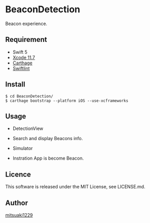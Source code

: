 BeaconDetection
====

Beacon experience.

## Requirement

* Swift 5
* [Xcode 11.7](https://developer.apple.com/download/)
* [Carthage](https://github.com/Carthage/Carthage)
* [Swiftlint](https://github.com/realm/SwiftLint)

## Install

```
$ cd BeaconDetection/
$ carthage bootstrap --platform iOS --use-xcframeworks
```

## Usage

* DetectionView
 - Search and display Beacons info.
* Simulator
 - Instration App is become Beacon.

## Licence

This software is released under the MIT License, see LICENSE.md.

## Author

[mitsuaki1229](https://github.com/mitsuaki1229)
